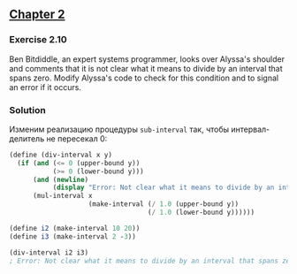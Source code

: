 ## [Chapter 2](../index.md#2-Building-Abstractions-with-Data)

### Exercise 2.10

Ben Bitdiddle, an expert systems programmer, looks over Alyssa's shoulder and comments that it is not clear what it means to divide by an interval that spans zero. Modify Alyssa's code to check for this condition and to signal an error if it occurs.

### Solution

Изменим реализацию процедуры `sub-interval` так, чтобы интервал-делитель не пересекал 0:

```scheme
(define (div-interval x y)
  (if (and (<= 0 (upper-bound y))
           (>= 0 (lower-bound y)))
      (and (newline)
           (display "Error: Not clear what it means to divide by an interval that spans zero."))
      (mul-interval x 
                    (make-interval (/ 1.0 (upper-bound y))
                                   (/ 1.0 (lower-bound y))))))

(define i2 (make-interval 10 20))
(define i3 (make-interval 2 -3))

(div-interval i2 i3)
; Error: Not clear what it means to divide by an interval that spans zero.
```

